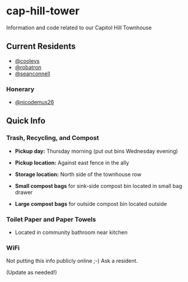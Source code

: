 cap-hill-tower
==============

Information and code related to our Capitol Hill Townhouse


Current Residents
-----------------

- [@cooleys](//github.com/cooleys)
- [@robatron](//github.com/robatron)
- [@seanconnell](//github.com/seanconnell)

### Honerary

- [@nicodemus26](//github.com/nicodemus26)


Quick Info
----------

### Trash, Recycling, and Compost

- **Pickup day:** Thursday morning (put out bins Wednesday evening)
- **Pickup location:** Against east fence in the ally
- **Storage location:** North side of the townhouse row

- **Small compost bags** for sink-side compost bin located in small bag drawer
- **Large compost bags** for outside compost bin located outside


### Toilet Paper and Paper Towels

- Located in community bathroom near kitchen


### WiFi

Not putting this info publicly online ;-) Ask a resident.


(Update as needed!)
